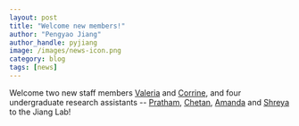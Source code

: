 ```yaml
---
layout: post
title: "Welcome new members!"
author: "Pengyao Jiang"
author_handle: pyjiang
image: /images/news-icon.png
category: blog
tags: [news]
---
```

Welcome two new staff members [Valeria] and [Corrine], and four undergraduate research assistants -- [Pratham], [Chetan], [Amanda] and [Shreya] to the Jiang Lab! 



[Valeria]: /team/valeria-icaza/
[Corrine]: /team/corrine-penrose/
[Pratham]: /team/pratham-patel/
[Chetan]: /team/chetan-bagra/
[Amanda]: /team/amanda-le/
[Shreya]: /team/shreya-satheesh/
